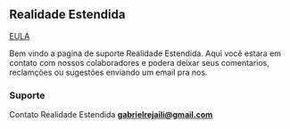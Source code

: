 ## Realidade Estendida
[EULA](https://github.com/grejaili/RealidadeEstendida/edit/gh-pages/EULA.md)

Bem vindo a pagina de suporte Realidade Estendida.
Aqui você estara em contato com nossos colaboradores e podera deixar seus comentarios, reclamções ou sugestões enviando um email pra nos.

### Suporte

Contato Realidade Estendida **gabrielrejaili@gmail.com**

